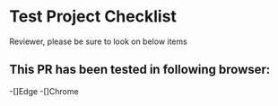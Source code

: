 # Test Project Checklist
Reviewer, please be sure to look on below items

## This PR has been tested in following browser:
-[]Edge
-[]Chrome